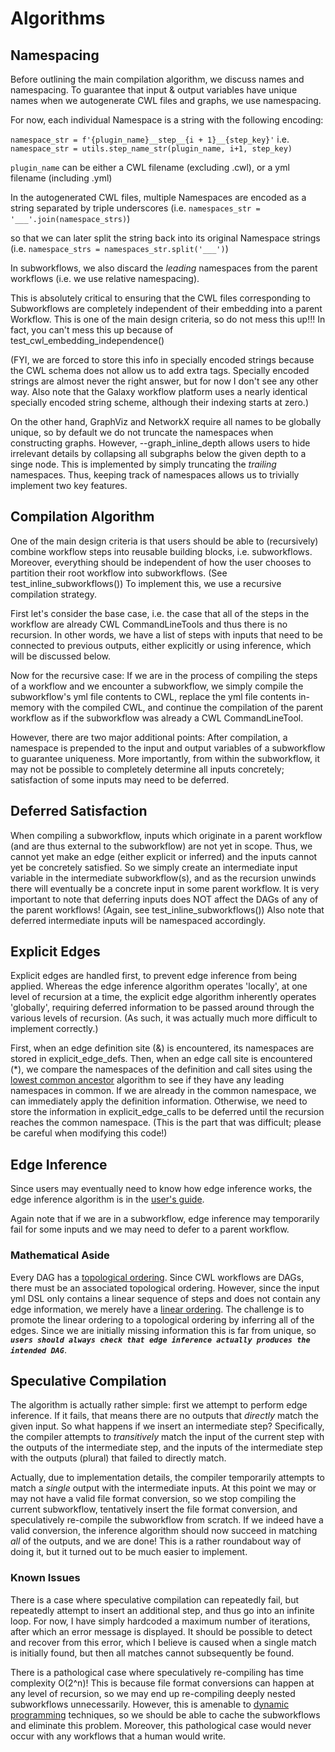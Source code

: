 
# Algorithms

## Namespacing

Before outlining the main compilation algorithm, we discuss names and namespacing. To guarantee that input & output variables have unique names when we autogenerate CWL files and graphs, we use namespacing.

For now, each individual Namespace is a string with the following encoding:

`namespace_str = f'{plugin_name}__step__{i + 1}__{step_key}'` i.e. `namespace_str = utils.step_name_str(plugin_name, i+1, step_key)`

`plugin_name` can be either a CWL filename (excluding .cwl), or a yml filename (including .yml)

In the autogenerated CWL files, multiple Namespaces are encoded as a string separated by triple underscores (i.e. `namespaces_str = '___'.join(namespace_strs)`)

so that we can later split the string back into its original Namespace strings (i.e. `namespace_strs = namespaces_str.split('___')`)

In subworkflows, we also discard the *leading* namespaces from the parent workflows (i.e. we use relative namespacing).

This is absolutely critical to ensuring that the CWL files corresponding to Subworkflows are completely independent of their embedding into a parent Workflow. This is one of the main design criteria, so do not mess this up!!! In fact, you can't mess this up because of test_cwl_embedding_independence()

(FYI, we are forced to store this info in specially encoded strings because the CWL schema does not allow us to add extra tags. Specially encoded strings are almost never the right answer, but for now I don't see any other way. Also note that the Galaxy workflow platform uses a nearly identical specially encoded string scheme, although their indexing starts at zero.)

On the other hand, GraphViz and NetworkX require all names to be globally unique, so by default we do not truncate the namespaces when constructing graphs. However, --graph_inline_depth allows users to hide irrelevant details by collapsing all subgraphs below the given depth to a singe node. This is implemented by simply truncating the *trailing* namespaces. Thus, keeping track of namespaces allows us to trivially implement two key features.

## Compilation Algorithm

One of the main design criteria is that users should be able to (recursively) combine workflow steps into reusable building blocks, i.e. subworkflows. Moreover, everything should be independent of how the user chooses to partition their root workflow into subworkflows. (See test_inline_subworkflows()) To implement this, we use a recursive compilation strategy.

First let's consider the base case, i.e. the case that all of the steps in the workflow are already CWL CommandLineTools and thus there is no recursion. In other words, we have a list of steps with inputs that need to be connected to previous outputs, either explicitly or using inference, which will be discussed below.

Now for the recursive case: If we are in the process of compiling the steps of a workflow and we encounter a subworkflow, we simply compile the subworkflow's yml file contents to CWL, replace the yml file contents in-memory with the compiled CWL, and continue the compilation of the parent workflow as if the subworkflow was already a CWL CommandLineTool.

However, there are two major additional points: After compilation, a namespace is prepended to the input and output variables of a subworkflow to guarantee uniqueness. More importantly, from within the subworkflow, it may not be possible to completely determine all inputs concretely; satisfaction of some inputs may need to be deferred.

## Deferred Satisfaction
When compiling a subworkflow, inputs which originate in a parent workflow (and are thus external to the subworkflow) are not yet in scope. Thus, we cannot yet make an edge (either explicit or inferred) and the inputs cannot yet be concretely satisfied. So we simply create an intermediate input variable in the intermediate subworkflow(s), and as the recursion unwinds there will eventually be a concrete input in some parent workflow. It is very important to note that deferring inputs does NOT affect the DAGs of any of the parent workflows! (Again, see test_inline_subworkflows()) Also note that deferred intermediate inputs will be namespaced accordingly.

## Explicit Edges

Explicit edges are handled first, to prevent edge inference from being applied. Whereas the edge inference algorithm operates 'locally', at one level of recursion at a time, the explicit edge algorithm inherently operates 'globally', requiring deferred information to be passed around through the various levels of recursion. (As such, it was actually much more difficult to implement correctly.)

First, when an edge definition site (&) is encountered, its namespaces are stored in explicit_edge_defs. Then, when an edge call site is encountered (*), we compare the namespaces of the definition and call sites using the [lowest common ancestor](https://en.wikipedia.org/wiki/Lowest_common_ancestor) algorithm to see if they have any leading namespaces in common. If we are already in the common namespace, we can immediately apply the definition information. Otherwise, we need to store the information in explicit_edge_calls to be deferred until the recursion reaches the common namespace. (This is the part that was difficult; please be careful when modifying this code!)

## Edge Inference

Since users may eventually need to know how edge inference works, the edge inference algorithm is in the [user's guide](../userguide.md#edge-inference-algorithm).

Again note that if we are in a subworkflow, edge inference may temporarily fail for some inputs and we may need to defer to a parent workflow.

### Mathematical Aside

Every DAG has a [topological ordering](https://en.wikipedia.org/wiki/Topological_sorting). Since CWL workflows are DAGs, there must be an associated topological ordering. However, since the input yml DSL only contains a linear sequence of steps and does not contain any edge information, we merely have a [linear ordering](https://en.wikipedia.org/wiki/Total_order). The challenge is to promote the linear ordering to a topological ordering by inferring all of the edges. Since we are initially missing information this is far from unique, so ***`users should always check that edge inference actually produces the intended DAG`***.

## Speculative Compilation

The algorithm is actually rather simple: first we attempt to perform edge inference. If it fails, that means there are no outputs that *directly* match the given input. So what happens if we insert an intermediate step? Specifically, the compiler attempts to *transitively* match the input of the current step with the outputs of the intermediate step, and the inputs of the intermediate step with the outputs (plural) that failed to directly match.

Actually, due to implementation details, the compiler temporarily attempts to match a *single* output with the intermediate inputs. At this point we may or may not have a valid file format conversion, so we stop compiling the current subworkflow, tentatively insert the file format conversion, and speculatively re-compile the subworkflow from scratch. If we indeed have a valid conversion, the inference algorithm should now succeed in matching *all* of the outputs, and we are done! This is a rather roundabout way of doing it, but it turned out to be much easier to implement.

### Known Issues

There is a case where speculative compilation can repeatedly fail, but repeatedly attempt to insert an additional step, and thus go into an infinite loop. For now, I have simply hardcoded a maximum number of iterations, after which an error message is displayed. It should be possible to detect and recover from this error, which I believe is caused when a single match is initially found, but then all matches cannot subsequently be found.

There is a pathological case where speculatively re-compiling has time complexity O(2^n)! This is because file format conversions can happen at any level of recursion, so we may end up re-compiling deeply nested subworkflows unnecessarily. However, this is amenable to [dynamic programming](https://en.wikipedia.org/wiki/Dynamic_programming) techniques, so we should be able to cache the subworkflows and eliminate this problem. Moreover, this pathological case would never occur with any workflows that a human would write.